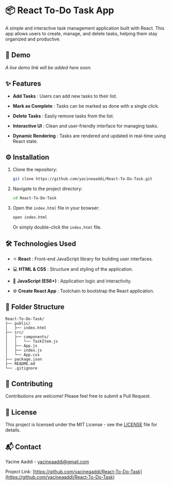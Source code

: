# 📦 React To-Do Task App

A simple and interactive task management application built with React. This app allows users to create, manage, and delete tasks, helping them stay organized and productive.

## 🔗 Demo

*A live demo link will be added here soon.*

## ✨ Features

- **Add Tasks** : Users can add new tasks to their list.  

- **Mark as Complete** : Tasks can be marked as done with a single click. 

- **Delete Tasks** : Easily remove tasks from the list.  

- **Interactive UI** : Clean and user-friendly interface for managing tasks. 

- **Dynamic Rendering** : Tasks are rendered and updated in real-time using React state.

## ⚙️ Installation

1. Clone the repository:
   ```bash
   git clone https://github.com/yacineaaddi/React-To-Do-Task.git


2. Navigate to the project directory:

   ```bash
   cd React-To-Do-Task
   ```

3. Open the `index.html` file in your browser:

   ```bash
   open index.html
   ```

   Or simply double-click the `index.html` file.

## 🛠️ Technologies Used

* ⚛️ **React** : Front-end JavaScript library for building user interfaces.

* 💻 **HTML & CSS** : Structure and styling of the application.

* 🎨 **JavaScript (ES6+)** : Application logic and interactivity.

* ⚙️ **Create React App** : Toolchain to bootstrap the React application.

## 📁 Folder Structure

```
React-To-Do-Task/
├── public/
│   ├── index.html
├── src/
│   ├── components/
│   │   └── TaskItem.js
│   ├── App.js
│   ├── index.js
│   └── App.css
├── package.json
├── README.md
└── .gitignore
```

## 🤝 Contributing

Contributions are welcome! Please feel free to submit a Pull Request.

## 📄 License

This project is licensed under the MIT License - see the [LICENSE](LICENSE) file for details.

## 📬 Contact

Yacine Aaddi - [yacineaaddi@gmail.com](mailto:yacineaaddi@gmail.com)

Project Link: [https://github.com/yacineaaddi/React-To-Do-Task](https://github.com/yacineaaddi/React-To-Do-Task)
